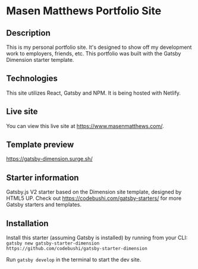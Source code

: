# Masen Matthews Portfolio Site

## Description
This is my personal portfolio site. It's designed to show off my development work to employers, friends, etc. This portfolio was built with the Gatsby Dimension starter template. 

## Technologies
This site utilizes React, Gatsby and NPM. It is being hosted with Netlify. 

## Live site
You can view this live site at https://www.masenmatthews.com/. 

## Template preview

https://gatsby-dimension.surge.sh/

## Starter information

Gatsby.js V2 starter based on the Dimension site template, designed by HTML5 UP. Check out https://codebushi.com/gatsby-starters/ for more Gatsby starters and templates.

## Installation

Install this starter (assuming Gatsby is installed) by running from your CLI:
<br/>
`gatsby new gatsby-starter-dimension https://github.com/codebushi/gatsby-starter-dimension`

Run `gatsby develop` in the terminal to start the dev site.
